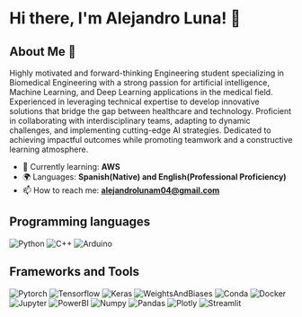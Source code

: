 # Hi there, I'm Alejandro Luna! 👋

## About Me 🚀

Highly motivated and forward-thinking Engineering student specializing in Biomedical Engineering with a strong passion for artificial intelligence, Machine Learning, and Deep Learning applications in the medical field. Experienced in leveraging technical expertise to develop innovative solutions that bridge the gap between healthcare and technology. Proficient in collaborating with interdisciplinary teams, adapting to dynamic challenges, and implementing cutting-edge AI strategies. Dedicated to achieving impactful outcomes while promoting teamwork and a constructive learning atmosphere.

- 🌱 Currently learning: **AWS**
- 🌍 Languages: **Spanish(Native) and English(Professional Proficiency)**
- 📫 How to reach me: **alejandrolunam04@gmail.com**

## Programming languages 
![Python](https://img.shields.io/badge/Python-FFD43B?style=for-the-badge&logo=python&logoColor=blue)
![C++](https://img.shields.io/badge/C%2B%2B-00599C?style=for-the-badge&logo=c%2B%2B&logoColor=white)
![Arduino](https://img.shields.io/badge/Arduino-00979D?style=for-the-badge&logo=Arduino&logoColor=white)

## Frameworks and Tools 

![Pytorch]([https://img.shields.io/badge/-HTML-E34F26?style=flat-square&logo=html5&logoColor=whit](https://img.shields.io/badge/PyTorch-EE4C2C?style=for-the-badge&logo=pytorch&logoColor=white))
![Tensorflow](https://img.shields.io/badge/TensorFlow-FF6F00?style=for-the-badge&logo=tensorflow&logoColor=white)
![Keras](https://img.shields.io/badge/Keras-FF0000?style=for-the-badge&logo=keras&logoColor=white)
![WeightsAndBiases](https://img.shields.io/badge/Weights_&_Biases-FFBE00?style=for-the-badge&logo=WeightsAndBiases&logoColor=white)
![Conda](https://img.shields.io/badge/conda-342B029.svg?&style=for-the-badge&logo=anaconda&logoColor=white)
![Docker](https://img.shields.io/badge/Docker-2CA5E0?style=for-the-badge&logo=docker&logoColor=white)
![Jupyter](https://img.shields.io/badge/Jupyter-F37626.svg?&style=for-the-badge&logo=Jupyter&logoColor=white)
![PowerBI](https://img.shields.io/badge/PowerBI-F2C811?style=for-the-badge&logo=Power%20BI&logoColor=white)
![Numpy](https://img.shields.io/badge/Numpy-777BB4?style=for-the-badge&logo=numpy&logoColor=white)
![Pandas](https://img.shields.io/badge/Pandas-2C2D72?style=for-the-badge&logo=pandas&logoColor=white)
![Plotly](https://img.shields.io/badge/Plotly-239120?style=for-the-badge&logo=plotly&logoColor=white)
![Streamlit](https://img.shields.io/badge/Streamlit-FF4B4B?style=for-the-badge&logo=Streamlit&logoColor=white)



